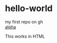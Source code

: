 hello-world
===========

my first repo on gh<br>
<a href="http://lorenzo-salvadori.com">alpha</a>
<p>This works in HTML</p>
